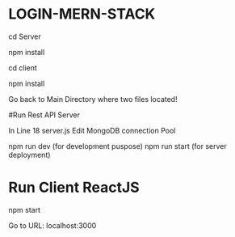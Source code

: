 # LOGIN-MERN-STACK


cd Server


npm install

cd client

npm install

Go back to Main Directory where two files located!

#Run Rest API Server

In Line 18 server.js Edit MongoDB connection Pool

npm run dev (for development puspose)
npm run start (for server deployment)




# Run Client ReactJS

npm start

Go to URL: localhost:3000

